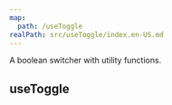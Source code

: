 ```yaml
---
map:
  path: /useToggle
realPath: src/useToggle/index.en-US.md
---
```


A boolean switcher with utility functions.


## useToggle

<demo src="./demo/demo.vue" title="Demo block" desc="useToggle"></demo>



